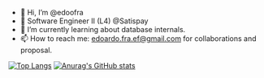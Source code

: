 - 👋 Hi, I’m @edoofra
- 🦄 Software Engineer II (L4) @Satispay
- 🌱 I’m currently learning about database internals.
- 📫 How to reach me: edoardo.fra.ef@gmail.com for collaborations and proposal.

[![Top Langs](https://github-readme-stats.vercel.app/api/top-langs/?username=edoofra&layout=compact&theme=tokyonight)](https://github.com/anuraghazra/github-readme-stats)
[![Anurag's GitHub stats](https://github-readme-stats.vercel.app/api?username=edoofra&count_private=true&hide=stars&show_icons=true&theme=tokyonight)](https://github.com/anuraghazra/github-readme-stats)

